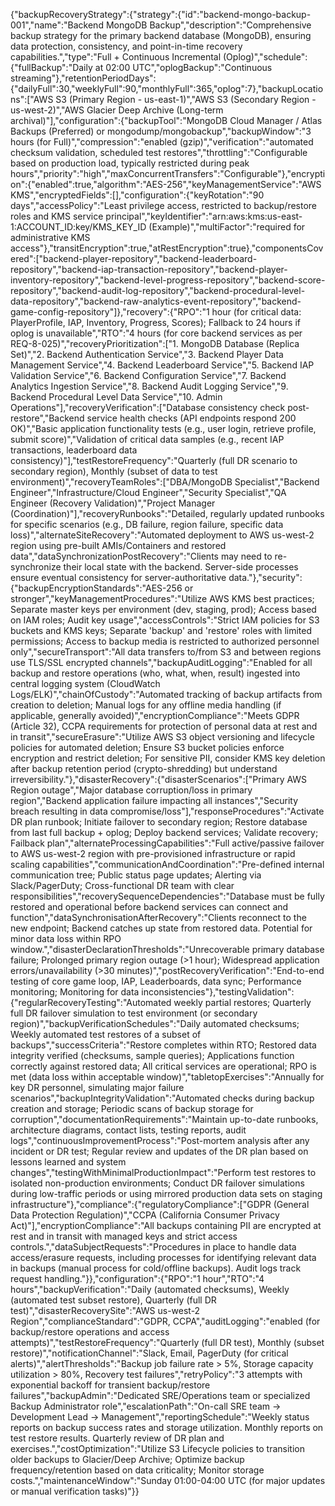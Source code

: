 {"backupRecoveryStrategy":{"strategy":{"id":"backend-mongo-backup-001","name":"Backend MongoDB Backup","description":"Comprehensive backup strategy for the primary backend database (MongoDB), ensuring data protection, consistency, and point-in-time recovery capabilities.","type":"Full + Continuous Incremental (Oplog)","schedule":{"fullBackup":"Daily at 02:00 UTC","oplogBackup":"Continuous streaming"},"retentionPeriodDays":{"dailyFull":30,"weeklyFull":90,"monthlyFull":365,"oplog":7},"backupLocations":["AWS S3 (Primary Region - us-east-1)","AWS S3 (Secondary Region - us-west-2)","AWS Glacier Deep Archive (Long-term archival)"],"configuration":{"backupTool":"MongoDB Cloud Manager / Atlas Backups (Preferred) or mongodump/mongobackup","backupWindow":"3 hours (for Full)","compression":"enabled (gzip)","verification":"automated checksum validation, scheduled test restores","throttling":"Configurable based on production load, typically restricted during peak hours","priority":"high","maxConcurrentTransfers":"Configurable"},"encryption":{"enabled":true,"algorithm":"AES-256","keyManagementService":"AWS KMS","encryptedFields":[],"configuration":{"keyRotation":"90 days","accessPolicy":"Least privilege access, restricted to backup/restore roles and KMS service principal","keyIdentifier":"arn:aws:kms:us-east-1:ACCOUNT_ID:key/KMS_KEY_ID (Example)","multiFactor":"required for administrative KMS access"},"transitEncryption":true,"atRestEncryption":true},"componentsCovered":["backend-player-repository","backend-leaderboard-repository","backend-iap-transaction-repository","backend-player-inventory-repository","backend-level-progress-repository","backend-score-repository","backend-audit-log-repository","backend-procedural-level-data-repository","backend-raw-analytics-event-repository","backend-game-config-repository"]},"recovery":{"RPO":"1 hour (for critical data: PlayerProfile, IAP, Inventory, Progress, Scores); Fallback to 24 hours if oplog is unavailable","RTO":"4 hours (for core backend services as per REQ-8-025)","recoveryPrioritization":["1. MongoDB Database (Replica Set)","2. Backend Authentication Service","3. Backend Player Data Management Service","4. Backend Leaderboard Service","5. Backend IAP Validation Service","6. Backend Configuration Service","7. Backend Analytics Ingestion Service","8. Backend Audit Logging Service","9. Backend Procedural Level Data Service","10. Admin Operations"],"recoveryVerification":["Database consistency check post-restore","Backend service health checks (API endpoints respond 200 OK)","Basic application functionality tests (e.g., user login, retrieve profile, submit score)","Validation of critical data samples (e.g., recent IAP transactions, leaderboard data consistency)"],"testRestoreFrequency":"Quarterly (full DR scenario to secondary region), Monthly (subset of data to test environment)","recoveryTeamRoles":["DBA/MongoDB Specialist","Backend Engineer","Infrastructure/Cloud Engineer","Security Specialist","QA Engineer (Recovery Validation)","Project Manager (Coordination)"],"recoveryRunbooks":"Detailed, regularly updated runbooks for specific scenarios (e.g., DB failure, region failure, specific data loss)","alternateSiteRecovery":"Automated deployment to AWS us-west-2 region using pre-built AMIs/Containers and restored data","dataSynchronizationPostRecovery":"Clients may need to re-synchronize their local state with the backend. Server-side processes ensure eventual consistency for server-authoritative data."},"security":{"backupEncryptionStandards":"AES-256 or stronger","keyManagementProcedures":"Utilize AWS KMS best practices; Separate master keys per environment (dev, staging, prod); Access based on IAM roles; Audit key usage","accessControls":"Strict IAM policies for S3 buckets and KMS keys; Separate 'backup' and 'restore' roles with limited permissions; Access to backup media is restricted to authorized personnel only","secureTransport":"All data transfers to/from S3 and between regions use TLS/SSL encrypted channels","backupAuditLogging":"Enabled for all backup and restore operations (who, what, when, result) ingested into central logging system (CloudWatch Logs/ELK)","chainOfCustody":"Automated tracking of backup artifacts from creation to deletion; Manual logs for any offline media handling (if applicable, generally avoided)","encryptionCompliance":"Meets GDPR (Article 32), CCPA requirements for protection of personal data at rest and in transit","secureErasure":"Utilize AWS S3 object versioning and lifecycle policies for automated deletion; Ensure S3 bucket policies enforce encryption and restrict deletion; For sensitive PII, consider KMS key deletion after backup retention period (crypto-shredding) but understand irreversibility."},"disasterRecovery":{"disasterScenarios":["Primary AWS Region outage","Major database corruption/loss in primary region","Backend application failure impacting all instances","Security breach resulting in data compromise/loss"],"responseProcedures":"Activate DR plan runbook; Initiate failover to secondary region; Restore database from last full backup + oplog; Deploy backend services; Validate recovery; Failback plan","alternateProcessingCapabilities":"Full active/passive failover to AWS us-west-2 region with pre-provisioned infrastructure or rapid scaling capabilities","communicationAndCoordination":"Pre-defined internal communication tree; Public status page updates; Alerting via Slack/PagerDuty; Cross-functional DR team with clear responsibilities","recoverySequenceDependencies":"Database must be fully restored and operational before backend services can connect and function","dataSynchronisationAfterRecovery":"Clients reconnect to the new endpoint; Backend catches up state from restored data. Potential for minor data loss within RPO window.","disasterDeclarationThresholds":"Unrecoverable primary database failure; Prolonged primary region outage (>1 hour); Widespread application errors/unavailability (>30 minutes)","postRecoveryVerification":"End-to-end testing of core game loop, IAP, Leaderboards, data sync; Performance monitoring; Monitoring for data inconsistencies"},"testingValidation":{"regularRecoveryTesting":"Automated weekly partial restores; Quarterly full DR failover simulation to test environment (or secondary region)","backupVerificationSchedules":"Daily automated checksums; Weekly automated test restores of a subset of backups","successCriteria":"Restore completes within RTO; Restored data integrity verified (checksums, sample queries); Applications function correctly against restored data; All critical services are operational; RPO is met (data loss within acceptable window)","tabletopExercises":"Annually for key DR personnel, simulating major failure scenarios","backupIntegrityValidation":"Automated checks during backup creation and storage; Periodic scans of backup storage for corruption","documentationRequirements":"Maintain up-to-date runbooks, architecture diagrams, contact lists, testing reports, audit logs","continuousImprovementProcess":"Post-mortem analysis after any incident or DR test; Regular review and updates of the DR plan based on lessons learned and system changes","testingWithMinimalProductionImpact":"Perform test restores to isolated non-production environments; Conduct DR failover simulations during low-traffic periods or using mirrored production data sets on staging infrastructure"},"compliance":{"regulatoryCompliance":["GDPR (General Data Protection Regulation)","CCPA (California Consumer Privacy Act)"],"encryptionCompliance":"All backups containing PII are encrypted at rest and in transit with managed keys and strict access controls.","dataSubjectRequests":"Procedures in place to handle data access/erasure requests, including processes for identifying relevant data in backups (manual process for cold/offline backups). Audit logs track request handling."}},"configuration":{"RPO":"1 hour","RTO":"4 hours","backupVerification":"Daily (automated checksums), Weekly (automated test subset restore), Quarterly (full DR test)","disasterRecoverySite":"AWS us-west-2 Region","complianceStandard":"GDPR, CCPA","auditLogging":"enabled (for backup/restore operations and access attempts)","testRestoreFrequency":"Quarterly (full DR test), Monthly (subset restore)","notificationChannel":"Slack, Email, PagerDuty (for critical alerts)","alertThresholds":"Backup job failure rate > 5%, Storage capacity utilization > 80%, Recovery test failures","retryPolicy":"3 attempts with exponential backoff for transient backup/restore failures","backupAdmin":"Dedicated SRE/Operations team or specialized Backup Administrator role","escalationPath":"On-call SRE team -> Development Lead -> Management","reportingSchedule":"Weekly status reports on backup success rates and storage utilization. Monthly reports on test restore results. Quarterly review of DR plan and exercises.","costOptimization":"Utilize S3 Lifecycle policies to transition older backups to Glacier/Deep Archive; Optimize backup frequency/retention based on data criticality; Monitor storage costs.","maintenanceWindow":"Sunday 01:00-04:00 UTC (for major updates or manual verification tasks)"}}